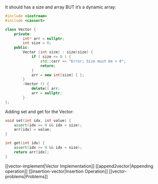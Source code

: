It should has a size and array BUT it’s a dynamic array:

``` cpp
#include <iostream>
#include <cassert>

class Vector {
	private:
		int* arr = nullptr;
		int size = 0;
	public:
		Vector (int size) : size(size) {
			if ( size <= 0 ) {
				std::cerr << "Error; Size must be > 0";
				return;
			}
			arr = new int[size] { };
		}
		~Vector () {
			delete[] arr;
			arr = nullptr;
		}
};
```

Adding set and get for the Vector:

``` cpp
void set(int idx, int value) {
	assert(idx >= 0 && idx < size);
	arr[idx] = value;
}

int get(int idx) {
	assert(idx >= 0 && idx < size);
	return arr[idx];
}
```

[[vector-implement|Vector Implementation]]
[[append2vector|Appending operation]]
[[insertion-vector|Insertion Operation]]
[[vector-problems|Problems]] 
